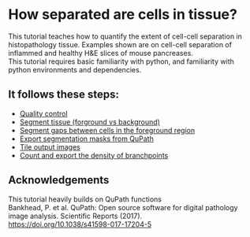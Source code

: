 # How separated are cells in tissue? 
This tutorial teaches how to quantify the extent of cell-cell separation in histopathology tissue. 
Examples shown are on cell-cell separation of inflammed and healthy H&E slices of mouse pancreases.  
This tutorial requires basic familiarity with python, and familiarity with python environments and dependencies.  


## It follows these steps: 
- [Quality control](./0_Quality_ctrl.ipynb)  
- [Segment tissue (forground vs background)](./1_Segment_tissue.ipynb)  
- [Segment gaps between cells in the foreground region](./2_Segment_gaps.ipynb)   
- [Export segmentation masks from QuPath](./3_Export_segmentation.ipynb)  
- [Tile output images](./4_Tile_images.ipynb)  
- [Count and export the density of branchpoints](./5_Count_branchpoints.ipynb)  
    


## Acknowledgements  
This tutorial heavily builds on QuPath functions  
Bankhead, P. et al. QuPath: Open source software for digital pathology image analysis. Scientific Reports (2017).  
https://doi.org/10.1038/s41598-017-17204-5 
